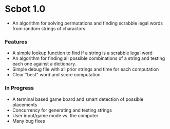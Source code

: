 # Scbot 1.0

* An algorithm for solving permutations and finding scrabble legal words from random strings of charactors

### Features
* A simple lookup function to find if a string is a scrabble legal word
* An algorithm for finding all possible combinations of a string and testing each one against a dictionary.
* Simple debug file with all prior strings and time for each computation
* Clear "best" word and score computation

### In Progress
* A terminal based game board and smart detection of possible placements
* Concurrency for generating and testing strings
* User input/game mode vs. the computer
* Many bug fixes
